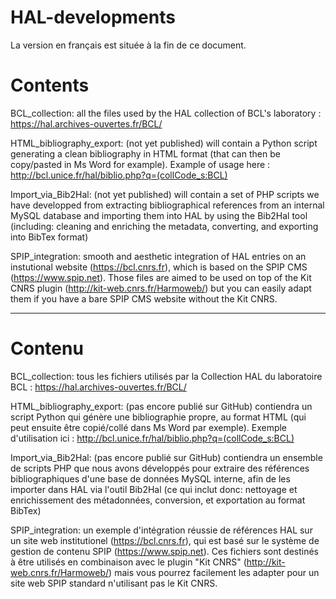 # HAL-developments #

La version en français est située à la fin de ce document.

# Contents #

BCL_collection: all the files used by the HAL collection of BCL's laboratory : https://hal.archives-ouvertes.fr/BCL/

HTML_bibliography_export: (not yet published) will contain a Python script generating a clean bibliography in HTML format (that can then be copy/pasted in Ms Word for example). Example of usage here : http://bcl.unice.fr/hal/biblio.php?q=(collCode_s:BCL)

Import_via_Bib2Hal: (not yet published) will contain a set of PHP scripts we have developped from extracting bibliographical references from an internal MySQL database and importing them into HAL by using the Bib2Hal tool (including: cleaning and enriching the metadata, converting, and exporting into BibTex format)

SPIP_integration: smooth and aesthetic integration of HAL entries on an instutional website (https://bcl.cnrs.fr), which is based on the SPIP CMS (https://www.spip.net). Those files are aimed to be used on top of the Kit CNRS plugin (http://kit-web.cnrs.fr/Harmoweb/) but you can easily adapt them if you have a bare SPIP CMS website without the Kit CNRS.

------------------------------------------------------------------------------------------------------------------

# Contenu #

BCL_collection: tous les fichiers utilisés par la Collection HAL du laboratoire BCL : https://hal.archives-ouvertes.fr/BCL/

HTML_bibliography_export: (pas encore publié sur GitHub) contiendra un script Python qui génère une bibliographie propre, au format HTML (qui peut ensuite être copié/collé dans Ms Word par exemple). Exemple d'utilisation ici : http://bcl.unice.fr/hal/biblio.php?q=(collCode_s:BCL)

Import_via_Bib2Hal: (pas encore publié sur GitHub) contiendra un ensemble de scripts PHP que nous avons développés pour extraire des références bibliographiques d'une base de données MySQL interne, afin de les importer dans HAL via l'outil Bib2Hal (ce qui inclut donc: nettoyage et enrichissement des métadonnées, conversion, et exportation au format BibTex)

SPIP_integration: un exemple d'intégration réussie de références HAL sur un site web institutionel (https://bcl.cnrs.fr), qui est basé sur le système de gestion de contenu SPIP (https://www.spip.net). Ces fichiers sont destinés à être utilisés en combinaison avec le plugin "Kit CNRS" (http://kit-web.cnrs.fr/Harmoweb/) mais vous pourrez facilement les adapter pour un site web SPIP standard n'utilisant pas le Kit CNRS.
